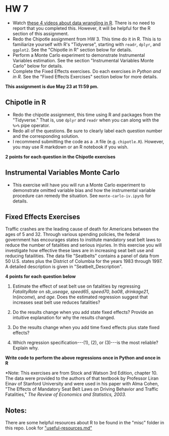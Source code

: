 # HW 7

 - Watch [these 4 videos about data wrangling in R](https://www.youtube.com/playlist?list=PL9HYL-VRX0oQOWAFoKHFQAsWAI3ImbNPk). There is no need to report that you completed this. However, it will be helpful for the R section of this assignment.
 - Redo the Chipotle assignment from HW 3. This time do it in R. This is to familiarize yourself with R's "Tidyverse", starting with `readr`, `dplyr`, and `ggplot2`. See the "Chipotle in R" section below for details.
 - Perform a Monte Carlo experiment to demonstrate Instrumental Variables estimation. See the section "Instrumental Variables Monte Carlo" below for details.
 - Complete the Fixed Effects exercises. Do each exercises *in Python and in R.* See the "Fixed Effects Exercises" section below for more details.

**This assignment is due May 23 at 11:59 pm.**

## Chipotle in R

  - Redo the chipotle assignment, this time using R and packages from the "Tidyverse." That is, use `dplyr` and `readr` when you can along with the `%>%` pipe operator.
  - Redo all of the questions. Be sure to clearly label each question number and the corresponding solution.
  - I recommend submitting the code as a `.R` file (e.g. `chipotle.R`). However, you may use R markdown or an R notebook if you wish.

**2 points for each question in the Chipotle exercises**

## Instrumental Variables Monte Carlo

  - This exercise will have you will run a Monte Carlo experiment to demonstrate omitted variable bias and how the instrumental variable procedure can remedy the situation. See `monte-carlo-iv.ipynb` for details.

## Fixed Effects Exercises

Traffic crashes are the leading cause of death for Americans between the ages of 5 and 32. Through various spending policies, the federal government has encourages states to institute mandatory seat belt laws to reduce the number of fatalities and serious injuries. In this exercise you will investigate how effective these laws are in increasing seat belt use and reducing fatailities. The data file "Seatbelts" contains a panel of data from 50 U.S. states plus the District of Columbia for the years 1983 through 1997. A detailed description is given in "Seatbelt_Description". 

**4 points for each question below**

  1. Estimate the effect of seat belt use on fatalities by regressing *FatalityRate* on *sb_useage*, *speed65*, *speed70*, *ba08*, *drinkage21*, ln(*income*), and *age*. Does the estimated regression suggest that increases seat belt use reduces fatalities?

  2. Do the results change when you add state fixed effects? Provide an intuitive explanation for why the results changed.

  3. Do the results change when you add time fixed effects plus state fixed effects?

  4. Which regression specification---(1), (2), or (3)---is the most reliable? Explain why.

**Write code to perform the above regressions once in Python and once in R** 


*Note: This exercises are from Stock and Watson 3rd Edition, chapter 10. The data were provided to the authors of that textbook by Professor Liran Einav of Stanford University and were used in his paper with Alma Cohen, "The Effects of Mandatory Seat Belt Laws on Driving Behavior and Traffic Fatalities," *The Review of Economics and Statistics, 2003.*

## Notes:

  There are some helpful resources about R to be found in the "misc" folder in this repo. Look for ["useful-resources.md"](https://github.com/jmbejara/comp-econ-sp18/blob/master/misc/useful-resources.md)